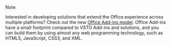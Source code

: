 > [!NOTE]
> Interested in developing solutions that extend the Office experience across multiple platforms? Check out the new [Office Add-ins model](https://docs.microsoft.com/office/dev/add-ins/overview/office-add-ins). Office Add-ins have a small footprint compared to VSTO Add-ins and solutions, and you can build them by using almost any web programming technology, such as HTML5, JavaScript, CSS3, and XML.
